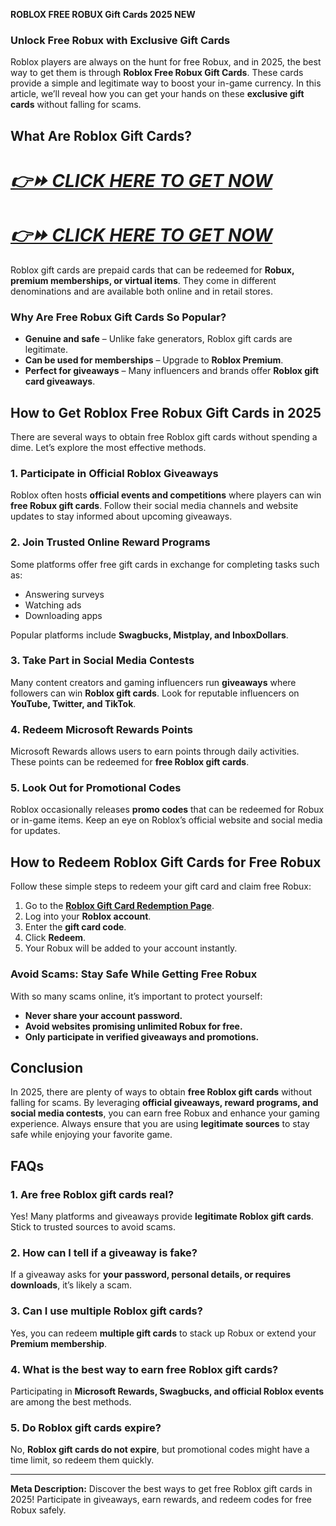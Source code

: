 **ROBLOX FREE ROBUX Gift Cards 2025 NEW**

### **Unlock Free Robux with Exclusive Gift Cards**

Roblox players are always on the hunt for free Robux, and in 2025, the best way to get them is through **Roblox Free Robux Gift Cards**. These cards provide a simple and legitimate way to boost your in-game currency. In this article, we’ll reveal how you can get your hands on these **exclusive gift cards** without falling for scams.

## **What Are Roblox Gift Cards?**

# ***[👉⏩ CLICK HERE TO GET NOW ](https://rosofferzone.com/monopoly/)***

# ***[👉⏩ CLICK HERE TO GET NOW ](https://rosofferzone.com/monopoly/)***

Roblox gift cards are prepaid cards that can be redeemed for **Robux, premium memberships, or virtual items**. They come in different denominations and are available both online and in retail stores. 

### **Why Are Free Robux Gift Cards So Popular?**

- **Genuine and safe** – Unlike fake generators, Roblox gift cards are legitimate.
- **Can be used for memberships** – Upgrade to **Roblox Premium**.
- **Perfect for giveaways** – Many influencers and brands offer **Roblox gift card giveaways**.

## **How to Get Roblox Free Robux Gift Cards in 2025**

There are several ways to obtain free Roblox gift cards without spending a dime. Let’s explore the most effective methods.

### **1. Participate in Official Roblox Giveaways**

Roblox often hosts **official events and competitions** where players can win **free Robux gift cards**. Follow their social media channels and website updates to stay informed about upcoming giveaways.

### **2. Join Trusted Online Reward Programs**

Some platforms offer free gift cards in exchange for completing tasks such as:
- Answering surveys
- Watching ads
- Downloading apps

Popular platforms include **Swagbucks, Mistplay, and InboxDollars**.

### **3. Take Part in Social Media Contests**

Many content creators and gaming influencers run **giveaways** where followers can win **Roblox gift cards**. Look for reputable influencers on **YouTube, Twitter, and TikTok**.

### **4. Redeem Microsoft Rewards Points**

Microsoft Rewards allows users to earn points through daily activities. These points can be redeemed for **free Roblox gift cards**.

### **5. Look Out for Promotional Codes**

Roblox occasionally releases **promo codes** that can be redeemed for Robux or in-game items. Keep an eye on Roblox’s official website and social media for updates.

## **How to Redeem Roblox Gift Cards for Free Robux**

Follow these simple steps to redeem your gift card and claim free Robux:

1. Go to the **[Roblox Gift Card Redemption Page](https://www.roblox.com/redeem)**.
2. Log into your **Roblox account**.
3. Enter the **gift card code**.
4. Click **Redeem**.
5. Your Robux will be added to your account instantly.

### **Avoid Scams: Stay Safe While Getting Free Robux**

With so many scams online, it’s important to protect yourself:
- **Never share your account password.**
- **Avoid websites promising unlimited Robux for free.**
- **Only participate in verified giveaways and promotions.**

## **Conclusion**

In 2025, there are plenty of ways to obtain **free Roblox gift cards** without falling for scams. By leveraging **official giveaways, reward programs, and social media contests**, you can earn free Robux and enhance your gaming experience. Always ensure that you are using **legitimate sources** to stay safe while enjoying your favorite game.

## **FAQs**

### **1. Are free Roblox gift cards real?**
Yes! Many platforms and giveaways provide **legitimate Roblox gift cards**. Stick to trusted sources to avoid scams.

### **2. How can I tell if a giveaway is fake?**
If a giveaway asks for **your password, personal details, or requires downloads**, it’s likely a scam.

### **3. Can I use multiple Roblox gift cards?**
Yes, you can redeem **multiple gift cards** to stack up Robux or extend your **Premium membership**.

### **4. What is the best way to earn free Roblox gift cards?**
Participating in **Microsoft Rewards, Swagbucks, and official Roblox events** are among the best methods.

### **5. Do Roblox gift cards expire?**
No, **Roblox gift cards do not expire**, but promotional codes might have a time limit, so redeem them quickly.

---

**Meta Description:** Discover the best ways to get free Roblox gift cards in 2025! Participate in giveaways, earn rewards, and redeem codes for free Robux safely.

